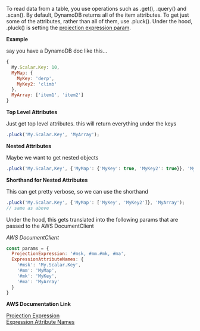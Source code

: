 To read data from a table, you use operations such as .get(), .query() and .scan(). By default, DynamoDB returns all of the item attributes. 
To get just some of the attributes, rather than all of them, use .pluck(). Under the hood, .pluck() is setting the [projection expression param](http://docs.aws.amazon.com/amazondynamodb/latest/developerguide/Expressions.AccessingItemAttributes.html).

**Example**

say you have a DynamoDB doc like this...

```javascript
{
  My.Scalar.Key: 10,
  MyMap: {
    MyKey: 'derp',
    MyKey2: 'climb'
  },
  MyArray: ['item1', 'item2']
}
```

**Top Level Attributes**

Just get top level attributes. this will return everything under the keys

```javascript
.pluck('My.Scalar.Key', 'MyArray');
```

**Nested Attributes**

Maybe we want to get nested objects

```javascript
.pluck('My.Scalar,Key', {'MyMap': {'MyKey': true, 'MyKey2': true}}, 'MyArray');
```

**Shorthand for Nested Attributes**

This can get pretty verbose, so we can use the shorthand

```javascript
.pluck('My.Scalar.Key', {'MyMap': ['MyKey', 'MyKey2']}, 'MyArray');
// same as above
```

Under the hood, this gets translated into the following params that are passed to the AWS DocumentClient 

*AWS DocumentClient*

```javascript
const params = {
  ProjectionExpression: '#msk, #mm.#mk, #ma',
  ExpressionAttributeNames: {
    '#msk': 'My.Scalar.Key',
    '#mm': 'MyMap',
    '#mk': 'MyKey',
    '#ma': 'MyArray'
  }
}
```

**AWS Documentation Link**

[Projection Expression](http://docs.aws.amazon.com/amazondynamodb/latest/developerguide/Expressions.AccessingItemAttributes.html) <br>
[Expression Attribute Names]()
